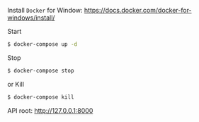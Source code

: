 
Install `Docker` for Window: https://docs.docker.com/docker-for-windows/install/

Start
```sh
$ docker-compose up -d
```
Stop
```sh
$ docker-compose stop
```
or Kill
```sh
$ docker-compose kill
```

API root: http://127.0.0.1:8000
